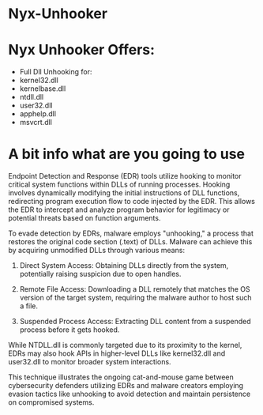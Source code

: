 # Nyx-Unhooker

# Nyx Unhooker Offers:
- Full Dll Unhooking for:
- kernel32.dll
- kernelbase.dll
- ntdll.dll
- user32.dll
- apphelp.dll
- msvcrt.dll

# A bit info what are you going to use

Endpoint Detection and Response (EDR) tools utilize hooking to monitor critical system functions within DLLs of running processes. Hooking involves dynamically modifying the initial instructions of DLL functions, redirecting program execution flow to code injected by the EDR. This allows the EDR to intercept and analyze program behavior for legitimacy or potential threats based on function arguments.

To evade detection by EDRs, malware employs "unhooking," a process that restores the original code section (.text) of DLLs. Malware can achieve this by acquiring unmodified DLLs through various means:

1. Direct System Access: Obtaining DLLs directly from the system, potentially raising suspicion due to open handles.

2. Remote File Access: Downloading a DLL remotely that matches the OS version of the target system, requiring the malware author to host such a file.

3. Suspended Process Access: Extracting DLL content from a suspended process before it gets hooked.

While NTDLL.dll is commonly targeted due to its proximity to the kernel, EDRs may also hook APIs in higher-level DLLs like kernel32.dll and user32.dll to monitor broader system interactions.

This technique illustrates the ongoing cat-and-mouse game between cybersecurity defenders utilizing EDRs and malware creators employing evasion tactics like unhooking to avoid detection and maintain persistence on compromised systems.
